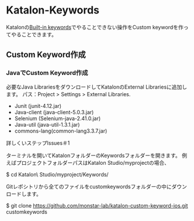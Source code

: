 # Katalon-Keywords

Katalonの[Built-in keywords](https://docs.katalon.com/display/KD/Mobile)でやることできない操作をCustom keywordを作ってやることできます。


## Custom Keyword作成


### JavaでCustom Keyword作成
必要なJava LibrariesをダウンロードしてKatalonのExternal Librariesに追加します。
 パス：Project > Settings > External Libraries.
  - Junit (junit-4.12.jar)
  - Java-client (java-client-5.0.3.jar)
  - Selenium (Selenium-java-2.41.0.jar)
  - Java-util (java-util-1.3.1.jar)
  - commons-lang(common-lang3.3.7.jar)

詳しくいステップIssues＃1

ターミナルを開いてKatalonフォルダーのKeywordsフォルダーを開きます。
例えばプロジェクトフォルダーパスはKatalon Studio/myprojectの場合、

$ cd Katalon\ Studio/myproject/Keywords/

Gitレポシトリから全てのファイルをcustomkeywordsフォルダーの中にダウンロードします。

$ git clone https://github.com/monstar-lab/katalon-custom-keyword-ios.git customkeywords
